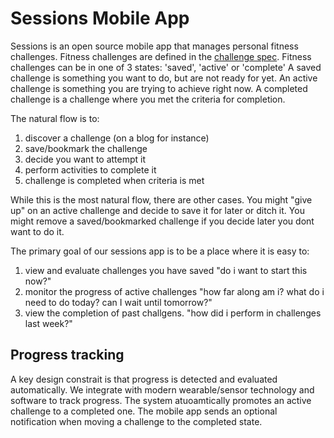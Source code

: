 # Sessions Mobile App

Sessions is an open source mobile app that manages personal fitness challenges.
Fitness challenges are defined in the [challenge spec](https://github.com/sessions-io/challenge-spec).
Fitness challenges can be in one of 3 states: 'saved', 'active' or 'complete'
A saved challenge is something you want to do, but are not ready for yet.
An active challenge is something you are trying to achieve right now.
A completed challenge is a challenge where you met the criteria for completion.

The natural flow is to:

  1. discover a challenge (on a blog for instance)
  2. save/bookmark the challenge
  3. decide you want to attempt it
  4. perform activities to complete it
  5. challenge is completed when criteria is met
  
While this is the most natural flow, there are other cases.
You might "give up" on an active challenge and decide to save it for later or ditch it.
You might remove a saved/bookmarked challenge if you decide later you dont want to do it.

The primary goal of our sessions app is to be a place where it is easy to:

  1. view and evaluate challenges you have saved "do i want to start this now?"
  2. monitor the progress of active challenges "how far along am i? what do i need to do today? can I wait until tomorrow?"
  3. view the completion of past challgens. "how did i perform in challenges last week?" 

## Progress tracking

A key design constrait is that progress is detected and evaluated automatically. We integrate with modern wearable/sensor technology and software to track progress. The system atuoamtically promotes an active challenge to a completed one. The mobile app sends an optional notification when moving a challenge to the completed state.
